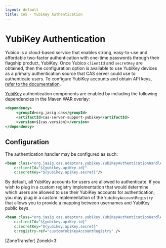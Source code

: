```yaml
---
layout: default
title: CAS - YubiKey Authentication
---
```


# YubiKey Authentication
Yubico is a cloud-based service that enables strong, easy-to-use and affordable two-factor authentication with one-time passwords 
through their flagship product, YubiKey. Once Yubico `clientId` and `secretKey` are obtained, then the configuration option 
is available to use YubiKey devices as a primary authentication source that CAS server could use to authenticate users. 
To configure YubiKey accounts and obtain API keys, [refer to the documentation](https://upgrade.yubico.com/getapikey/).

[YubiKey](https://www.yubico.com/products/yubikey-hardware) authentication components are enabled by including the 
following dependencies in the Maven WAR overlay:

```xml
<dependency>
     <groupId>org.jasig.cas</groupId>
     <artifactId>cas-server-support-yubikey</artifactId>
     <version>${cas.version}</version>
</dependency>
```

## Configuration

The authentication handler may be configured as such:

```xml
<bean class="org.jasig.cas.adaptors.yubikey.YubiKeyAuthenticationHandler"
   	c:clientId="${yubikey.apiKey.id}"
   	c:secretKey="${yubikey.apiKey.secret}"/>
```

By default, all YubiKey accounts for users are allowed to authenticate. If you wish to plug in a custom registry implementation that would determine 
which users are allowed to use their YubiKey accounts for authentication, you may plug in a custom implementation of the `YubiKeyAccountRegistry`
that allows you to provide a mapping between usernames and YubiKey public keys.

```xml
<bean class="org.jasig.cas.adaptors.yubikey.YubiKeyAuthenticationHandler"
    c:clientId="${yubikey.apiKey.id}"
    c:secretKey="${yubikey.apiKey.secret}"
    c:registry-ref="customYubiKeyAccountRegistry" />
```


[ZoneTransfer]
ZoneId=3
